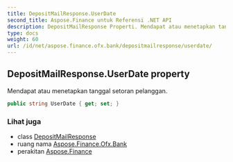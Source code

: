 ```yaml
---
title: DepositMailResponse.UserDate
second_title: Aspose.Finance untuk Referensi .NET API
description: DepositMailResponse Properti. Mendapat atau menetapkan tanggal setoran pelanggan.
type: docs
weight: 60
url: /id/net/aspose.finance.ofx.bank/depositmailresponse/userdate/
---
```

## DepositMailResponse.UserDate property

Mendapat atau menetapkan tanggal setoran pelanggan.

```csharp
public string UserDate { get; set; }
```

### Lihat juga

* class [DepositMailResponse](../)
* ruang nama [Aspose.Finance.Ofx.Bank](../../depositmailresponse/)
* perakitan [Aspose.Finance](../../../)


